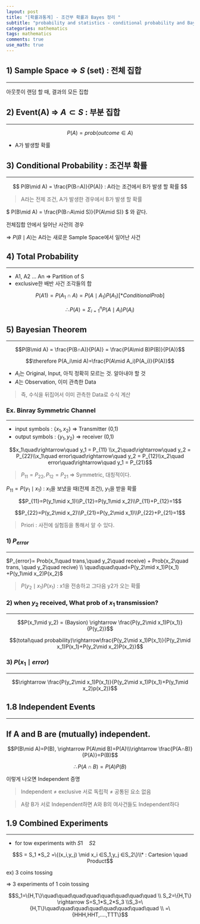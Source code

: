 ```yaml
---
layout: post
title: "[확률과통계] - 조건부 확률과 Bayes 정리 "
subtitle: "probability and statistics - conditional probability and Bayesian Theroem "
categories: mathematics
tags: mathematics
comments: true
use_math: true
---
```


## 1) Sample Space ⇒ $S$ (set) : 전체 집합

---

아웃풋이 랜덤 할 때, 결과의 모든 집합

## 2) Event(A) ⇒ $A \subset S$ : 부분 집합

---

$$
P(A) = prob( outcome  ∈ A )
$$

- A가 발생할 확률

## 3) Conditional Probability : 조건부 확률

---

$$
P(B\mid A) = \frac{P(B∩A)}{P(A)} : A라는 조건에서 B가 발생 할 확률
$$

> A라는 전제 조건, A가 발생한 경우에서 B가 발생 할 확률

$
P(B\mid A) = \frac{P(B∩A\mid S)}{P(A\mid S)}
$ 와 같다.

전체집합 안에서 일어난 사건의 경우

⇒ $P(B\mid A)$는 A라는 새로운 Sample Space에서 일어난 사건

## 4) Total Probability

---

- A1, A2 ... An ⇒ Partition of S
- exclusive한 배반 사건 조각들의 합

$$P(A1) = P(A_1∩A)=P(A\mid A_1)P(A_1)[*Conditional Prob]$$

$$\therefore P(A) = \Sigma^{n}_{i=1}P(A\mid A_i)P(A_i)$$

## 5) Bayesian Theorem

---

$$P(B\mid A) = \frac{P(B∩A)}{P(A)} = \frac{P(A\mid B)P(B)}{P(A)}$$

$$\therefore P(A_i\mid A)=\frac{P(A\mid A_i)P(A_i)}{P(A)}$$

- $A_i$는 Original, Input, 아직 정확히 모르는 것. 알아내야 할 것
- $A$는 Observation, 이미 관측한 Data

> 즉, 수식을 뒤집어서 이미 관측한 Data로 수식 계산

### Ex. Binray Symmetric Channel

---

- input symbols : {$x_1, x_2$} ⇒ Transmitter (0,1)
- output symbols : {$y_1,y_2$} ⇒ receiver (0,1)

$$x_1\quad\rightarrow\quad y_1 = P_{11} \\x_2\quad\rightarrow\quad y_2 = P_{22}\\x_1\quad error\quad\rightarrow\quad y_2 = P_{12}\\x_2\quad error\quad\rightarrow\quad y_1 = P_{21}$$

> $P_{11}=P_{22}, P_{12}=P_{21}$ ⇒ Symmetric, 대칭적이다.

$P_{11}=P(y_1\mid x_1)$ : $x_1$을 보냈을 때(전제 조건), $y_1$을 받을 확률

$$P_{11}=P(y_1\mid x_1)\\P_{12}=P(y_1\mid x_2)\\P_{11}+P_{12}=1$$

$$P_{22}=P(y_2\mid x_2)\\P_{21}=P(y_2\mid x_1)\\P_{22}+P_{21}=1$$

> Priori : 사전에 실험등을 통해서 알 수 있다.

### 1) $P_{error}$

---

$P_{error}= Prob(x_1\quad trans,\quad y_2\quad receive) + Prob(x_2\quad trans, \quad y_2\quad recive) \\ \quad\quad\quad=P(y_2\mid x_1)P(x_1) +P(y_1\mid x_2)P(x_2)$

> $P(y_2\mid x_1)P(x_1)$ : x1을 전송하고 그다음 y2가 오는 확률

### 2) when $y_2$ received, What prob of $x_1$ transmission?

---

$$P(x_1\mid y_2) = (Baysion) \rightarrow \frac{P(y_2\mid x_1)P(x_1)}{P(y_2)}$$

$$(total\quad probability)\rightarrow\frac{P(y_2\mid x_1)P(x_1)}{P(y_2\mid x_1)P(x_1)+P(y_2\mid x_2)P(x_2)}$$

### 3) $P(x_1\mid error)$

---

$$\rightarrow \frac{P(y_2\mid x_1)P(x_1)}{P(y_2\mid x_1)P(x_1)+P(y_1\mid x_2)p(x_2)}$$

## 1.8 Independent Events

---

## If A and B are (mutually) independent.

$$P(B\mid A)=P(B), \rightarrow P(A\mid B)=P(A)\\\rightarrow \frac{P(A∩B)}{P(A)}=P(B)$$

$$\therefore P(A∩B)=P(A)P(B)$$

이렇게 나오면 Independent 증명

> Independent ≠ exclusive
> 서로 독립적 ≠ 공통된 요소 없음

> A랑 B가 서로 Independent하면 A와 B의 여사건들도 Independent하다

## 1.9 Combined Experiments

---

- for tow experiments with $S1 \quad S2$

$$S = S_1 *S_2 =\{(x_i,y_j) \mid  x_i ∈S_1,y_j ∈S_2\}\\* : Cartesion \quad Product$$

ex) 3 coins tossing

⇒ 3 experiments of 1 coin tossing

$$S_1=\{H,T\}\quad\quad\quad\quad\quad\quad\quad\quad \\ S_2=\{H,T\}  \rightarrow S=S_1*S_2*S_3 \\S_3=\{H,T\}\quad\quad\quad\quad\quad\quad\quad\quad \\ =\{HHH,HHT,....,TTT\}$$
